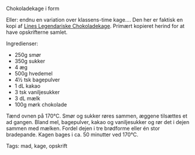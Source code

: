 Chokoladekage i form

Eller: endnu en variation over klassens-time kage.... Den her er
faktisk en kopi af [Lines Legendariske Chokoladekage](https://lineh.dk/opskrifter/lines-legendariske-chokoladekage/). 
Primært kopieret herind for at have opskrifterne samlet.

Ingredienser:

* 250g smør
* 350g sukker
* 4 æg
* 500g hvedemel
* 4&frac12; tsk bagepulver
* 1 dL kakao
* 3 tsk vaniljesukker
* 3 dL mælk
* 100g mørk chokolade

Tænd ovnen på 170&deg;C.
Smør og sukker røres sammen, æggene tilsættes et ad gangen. Bland mel, bagepulver, kakao og vaniljesukker og 
rør det i dejen sammen med mælken. Fordel dejen i tre brødforme eller &eacute;n stor bradepande.
Kagen bages i ca. 50 minutter ved 170&deg;C.


Tags: mad, kage, opskrift
